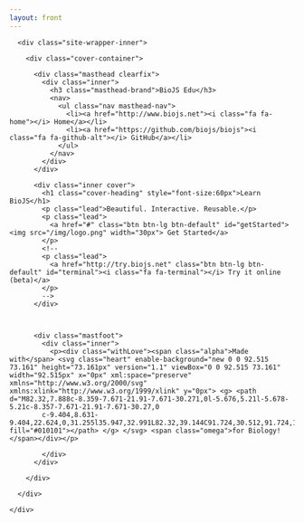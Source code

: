 ```yaml
---
layout: front
---
```


<div class="site-wrapper">

      <div class="site-wrapper-inner">

        <div class="cover-container">

          <div class="masthead clearfix">
            <div class="inner">
              <h3 class="masthead-brand">BioJS Edu</h3>
              <nav>
                <ul class="nav masthead-nav">
                  <li><a href="http://www.biojs.net"><i class="fa fa-home"></i> Home</a></li>
                  <li><a href="https://github.com/biojs/biojs"><i class="fa fa-github-alt"></i> GitHub</a></li>
                </ul>
              </nav>
            </div>
          </div>

          <div class="inner cover">
            <h1 class="cover-heading" style="font-size:60px">Learn BioJS</h1>
            <p class="lead">Beautiful. Interactive. Reusable.</p>
            <p class="lead">
              <a href="#" class="btn btn-lg btn-default" id="getStarted"><img src="/img/logo.png" width="30px"> Get Started</a>
            </p>
            <!--
            <p class="lead">
              <a href="http://try.biojs.net" class="btn btn-lg btn-default" id="terminal"><i class="fa fa-terminal"></i> Try it online (beta)</a>
            </p>
            -->
          </div>

          

          <div class="mastfoot">
            <div class="inner">
              <p><div class="withLove"><span class="alpha">Made with</span> <svg class="heart" enable-background="new 0 0 92.515 73.161" height="73.161px" version="1.1" viewBox="0 0 92.515 73.161" width="92.515px" x="0px" xml:space="preserve" xmlns="http://www.w3.org/2000/svg" xmlns:xlink="http://www.w3.org/1999/xlink" y="0px"> <g> <path d="M82.32,7.888c-8.359-7.671-21.91-7.671-30.271,0l-5.676,5.21l-5.678-5.21c-8.357-7.671-21.91-7.671-30.27,0
            c-9.404,8.631-9.404,22.624,0,31.255l35.947,32.991L82.32,39.144C91.724,30.512,91.724,16.52,82.32,7.888z" fill="#010101"></path> </g> </svg> <span class="omega">for Biology!</span></div></p>

            </div>
          </div>

        </div>

      </div>

    </div>

<script>
    $('#getStarted').click(function() {
        $(".Menu").css("width", "100%");
        $(".Menu").css("left", "0");
        $('.pullButton').css("display", "none")
    });
    $('.Menu').click(function() {
        $(".Menu").css("width", "250px");
        $(".Menu").css("left", "-250px");
        $('.pullButton').css("display", "block")
    })
</script>



<script src="https://ajax.googleapis.com/ajax/libs/jquery/1.11.2/jquery.min.js"></script>
<script src="/js/bootstrap.min.js"></script>


